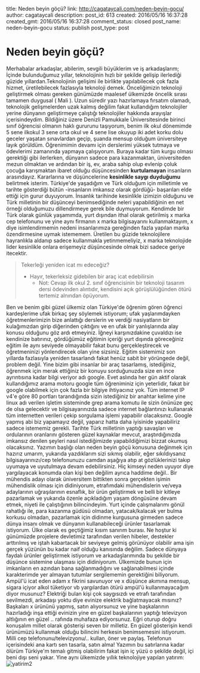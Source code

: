 title: Neden beyin göçü?
link: http://cagataycali.com/neden-beyin-gocu/
author: cagataycali
description: 
post_id: 613
created: 2016/05/16 16:37:28
created_gmt: 2016/05/16 16:37:28
comment_status: closed
post_name: neden-beyin-gocu
status: publish
post_type: post

# Neden beyin göçü?

Merhabalar arkadaşlar, abilerim, sevgili büyüklerim ve iş arkadaşlarım; İçinde bulunduğumuz yıllar, teknolojinin hızlı bir şekilde gelişip ilerlediği güzide yıllardan.Teknolojinin gelişimi ile birlikte yapılabilecek çok fazla hizmet, üretilebilecek fazlasıyla teknoloji demek. Önceliğimizin teknoloji geliştirmek olması gereken günümüzde maalesef ülkemizde öncelik sırası tamamen duygusal ( Mali ). Uzun süredir yazı hazırlamaya fırsatım olamadı, teknolojik gelişmelerden uzak kalmış değilim fakat kullandığım teknolojiler yerine dünyanın geliştirmeye çalıştığı teknolojiler hakkında arayışlar içerisindeydim. Bildiğiniz üzere Denizli Pamukkale Üniversitesinde birinci sınıf öğrencisi olmanın haklı gururunu taşıyorum, benim ilk okul dönemimde 5 sene ilkokul 3 sene orta okul ve 4 sene lise okuyup iki adet korku dolu geceler yaşatan sınavlardan geçip, şuanda mensup olduğum üniversiteye layık görüldüm. Öğrenimimin devamı için derslerimi yüksek tutmaya ve ödevlerimi zamanında yapmaya çalışıyorum. Buraya kadar tüm kurgu olması gerektiği gibi ilerlerken, dünyanın sadece para kazanmaktan, üniversiteden mezun olmaktan ve ardından bir iş, ev, araba sahip olup evlenip çoluk çocuğa karışmaktan ibaret olduğu düşüncesinden **kurtulamayan** insanların arasındayız. Kararlarına ve düşüncelerine **kesinlikle saygı duyduğumu** belirtmek isterim. Türkiye'de yaşadığım ve Türk olduğum için milletimle ve tarihte gösterdiği bütün -insanların imkansız olarak gördüğü- başarıları elde ettiği için gurur duyuyorum. İnsanlık tarihinde kesinlikle izimizin olduğunu ve Türk milletinin bir düşünceyi benimsediğinde neleri yapabildiğinin en net örneği olduğumuzu dillendirmeye gerek bile duymuyorum. Kendimde bir Türk olarak günlük yaşamımda, yurt dışından ithal olarak getirilmiş x marka cep telefonunu ve yine aynı firmanın x marka bilgisayarını kullanmaktayım, x diye isimlendirmemin nedeni insanlarımıza gereğinden fazla yapılan marka özendirmesine uymak istememem. Üretilen bu güzide teknolojilere hayranlıkla aldanıp sadece kullanmakla yetinmemeliyiz, x marka teknolojide lider kesinlikle onlara erişemeyiz düşüncesinde olmak bizi sadece geriye itecektir. 

> Tekerleği yeniden icat mı edeceğiz? 
> 
>   * Hayır, tekerleksiz gidebilen bir araç icat edebilirsin 
>     * Not: Cevap ilk okul 2. sınıf öğrencisinin bir teknoloji tasarım dersi ödevinden alıntıdır, kendisini açık görüşlülüğünden ötürü tertemiz alnından öpüyorum.

Ben ve benim gibi güzel ülkemiz olan Türkiye'de öğrenim gören öğrenci kardeşlerime ufak birkaç şey söylemek istiyorum; ufak yaşlarımdayken öğretmenlerimizin bize anlattığı derslerin ve verdiği nasiyatların bir kulağımızdan girip diğerinden çıktığını ve en ufak bir yanlışlarında alay konusu olduğunu göz ardı etmeyiniz. İğneyi karşınızdakine çuvaldızı ise kendinize batırınız, gördüğümüz eğitimin içeriği yurt dışında göreceğiniz eğitim ile aynı seviyede olmayabilir fakat bunu gerçekleştirecek ve öğretmeninizi yönlendirecek olan yine sizsiniz. Eğitim sistemimiz son yıllarda fazlasıyla yeniden tasarlandı fakat henüz sabit bir yörüngede değil, problem değil. Yine bizim gibi insanlar bir araç tasarlamış, istediğiniz, öğrenmek için merak ettiğiniz bir konuyu sorduğunuzda size en ince ayrıntısına kadar bilgi veriyor adı google. Evet aslında her gün aktif olarak kullandığımız arama motoru google tüm öğreniminiz için yeterlidir, fakat bir google olabilmek için çok fazla bir bilgiye ihtiyacınız yok. Tüm internet IP v4'e göre 80 portları tarandığında sizin istediğiniz bir anahtar kelime yine linux adı verilen işletim sisteminde grep arama komutu ile sizin önünüze geç de olsa gelecektir ve bilgisayarınızda sadece internet bağlantınızı kullanarak tüm internetten verileri çekip sorgulama işlemi yapabilir olacaksınız. Google yapmış abi biz yapamayız değil, yaparız hatta daha iyisinide yapabiliriz sadece istememiz gerekli. Tarihte Türk milletinin yaptığı savaşları ve ordularının oranlarını gösteren güzel kaynaklar mevcut, araştırdığınızda imkansız denilen şeyleri nasıl istediğimizde yapabildiğimizi bizzat okumuş olacaksınız. Yazımın başlığı olan neden beyin göçü konusuna değinmek için hazırız umarım, yukarıda yazdıklarım sizi sıkmış olabilir, eğer sıkıldıysanız bilgisayarınızı/cep telefonunuzu camdan aşağıya atıp at gözlüklerinizi takıp uyumaya ve uyutulmaya devam edebilirsiniz. Hiç kimseyi neden uyuyor diye yargılayacak konumda olan kişi ben değilim ayrıca haddime değil.. Bir mühendis adayı olarak üniversitem bittikten sonra gerçekten işimin mühendislik olması için didiniyorum, etrafımdaki mühendislerin ve/veya adaylarının uğraşılarının esnaflık, bir ürün geliştirmek ve belli bir kitleye pazarlamak ve yukarıda özenle açıkladığım yaşam döngüsüne devam etmek, niyeti ile çalıştığının bilincindeyim. Yurt içinde çalışmalarımı gönül rahatlığı ile, para kazanma güdüsü olmadan, yatacak/kalacak yer bulma korkusu olmadan, pazarlamak için didinme kurgusuna girmeden sadece dünya insanı olmak ve dünyanın kullanabileceği ürünler tasarlamak istiyorum. Ülke olarak es geçtiğimiz kısım sanırım burası. Ne hoştur ki günümüzde projelere devletimiz tarafından verilen hibeler, destekler arttırılmış ve iştah kabartacak bir seviyeye gelmiş görünüyor olabilir ama işin gerçek yüzünün bu kadar naif olduğu kanısında değilim. Sadece dünyaya faydalı ürünler geliştirmek istiyorum ve arkadaşlarımında bu şekilde bir düşünce sistemine ulaşması için didiniyorum. Ülkemizde bunun için imkanların en azından bana sağlanmadığını ve sağlanabilmesi içinde karakterimde yer almayan tutumlar sergilememin gerektiğini biliyorum. Ampül'ü icat eden adam x fikrini savunuyor ve x düşünce akımına mensup, sigara içiyor alkol tüketiyor vb yargılardan ötürü ampül'ü kullanmayacağım diyor musunuz? Elektriği bulan kişi çok saygısızdı ve etrafı tarafından sevilmezdi, arkadaşı yoktu diye evinize elektrik bağlatmayacak mısınız? Başkaları x ürününü yapmış, satın alıyorsunuz ve yine başkalarının hazırladığı inşa ettiği evinizin yine en güzel başkalarının yaptığı televizyon altlığının en güzel .. rafında muhafaza ediyorsunuz. Eğri oturup doğru konuşalım millet olarak gösterişi seven bir milletiz. En güzel gösterişin kendi ürünümüzü kullanmak olduğu bilincini herkesin benimsemesini istiyorum. Milli cep telefonunu/televizyonu/.. kullan, öner ve paylaş. Telefonun içerisindeki ana kartı sen tasarla, satın alma! Yazımın bu satırlarına kadar ölürüm Türkiye'm temalı gitmiş olabilirim fakat işin iç yüzü o şekilde değil, içi beni dışı seni yakar. Yine aynı ülkemizde yıllık teknolojiye yapılan yatırım: ![yatirim2](/wp-content/uploads/2016/05/yatirim2-300x109.jpg)